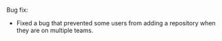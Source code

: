 Bug fix:

* Fixed a bug that prevented some users from adding a repository when they are on multiple teams.